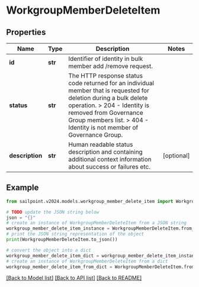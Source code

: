 # WorkgroupMemberDeleteItem


## Properties

Name | Type | Description | Notes
------------ | ------------- | ------------- | -------------
**id** | **str** | Identifier of identity in bulk member add /remove request. | 
**status** | **str** |  The HTTP response status code returned for an individual  member that is requested for deletion during a bulk delete operation.  &gt; 204   - Identity is removed from Governance Group members list.  &gt; 404   - Identity is not member of Governance Group.  | 
**description** | **str** | Human readable status description and containing additional context information about success or failures etc.  | [optional] 

## Example

```python
from sailpoint.v2024.models.workgroup_member_delete_item import WorkgroupMemberDeleteItem

# TODO update the JSON string below
json = "{}"
# create an instance of WorkgroupMemberDeleteItem from a JSON string
workgroup_member_delete_item_instance = WorkgroupMemberDeleteItem.from_json(json)
# print the JSON string representation of the object
print(WorkgroupMemberDeleteItem.to_json())

# convert the object into a dict
workgroup_member_delete_item_dict = workgroup_member_delete_item_instance.to_dict()
# create an instance of WorkgroupMemberDeleteItem from a dict
workgroup_member_delete_item_from_dict = WorkgroupMemberDeleteItem.from_dict(workgroup_member_delete_item_dict)
```
[[Back to Model list]](../README.md#documentation-for-models) [[Back to API list]](../README.md#documentation-for-api-endpoints) [[Back to README]](../README.md)


